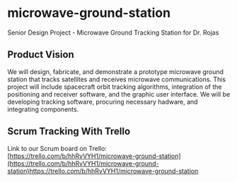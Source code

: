 # microwave-ground-station
Senior Design Project - Microwave Ground Tracking Station for Dr. Rojas

## Product Vision 
We will design, fabricate, and demonstrate a prototype microwave ground station that tracks satellites and receives microwave communications. This project will include spacecraft orbit tracking algorithms, integration of the positioning and receiver software, and the graphic user interface. We will be developing tracking software, procuring necessary hadware, and integrating components.

## Scrum Tracking With Trello
Link to our Scrum board on Trello: [https://trello.com/b/hhRvVYH1/microwave-ground-station](https://trello.com/b/hhRvVYH1/microwave-ground-station)https://trello.com/b/hhRvVYH1/microwave-ground-station
